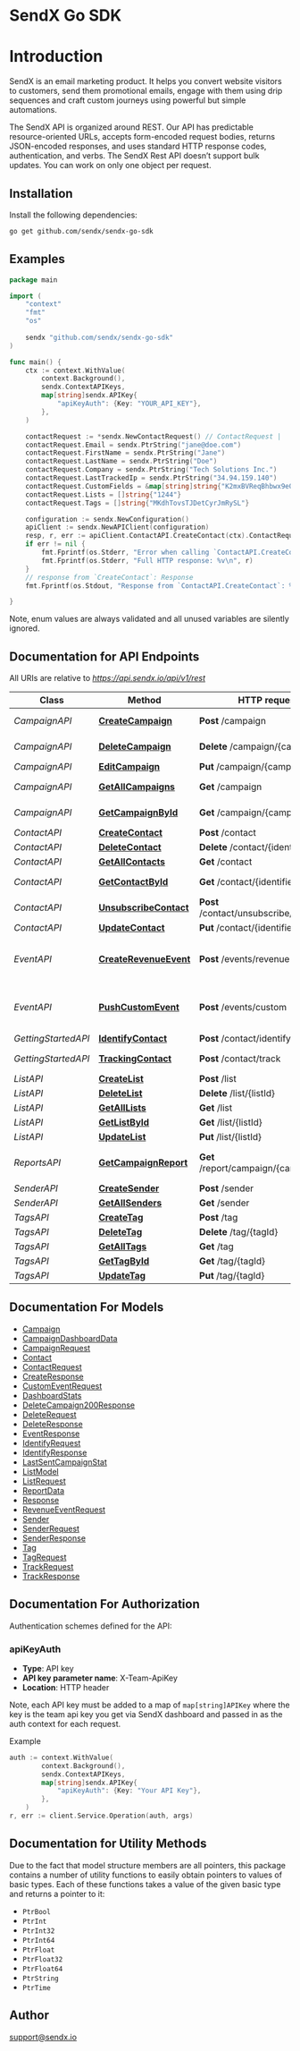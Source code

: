 # SendX Go SDK

# Introduction 

SendX is an email marketing product. It helps you convert website visitors to customers, send them promotional emails, engage with them using drip sequences and craft custom journeys using powerful but simple automations. 

The SendX API is organized around REST. Our API has predictable resource-oriented URLs, accepts form-encoded request bodies, returns JSON-encoded responses, and uses standard HTTP response codes, authentication, and verbs.
The SendX Rest API doesn’t support bulk updates. You can work on only one object per request. <br>


## Installation

Install the following dependencies:

```sh
go get github.com/sendx/sendx-go-sdk
```

## Examples

```go
package main

import (
	"context"
	"fmt"
	"os"
	
	sendx "github.com/sendx/sendx-go-sdk"
)

func main() {
	ctx := context.WithValue(
		context.Background(),
		sendx.ContextAPIKeys,
		map[string]sendx.APIKey{
			"apiKeyAuth": {Key: "YOUR_API_KEY"},
		},
	)

	contactRequest := *sendx.NewContactRequest() // ContactRequest |
	contactRequest.Email = sendx.PtrString("jane@doe.com")
	contactRequest.FirstName = sendx.PtrString("Jane")
	contactRequest.LastName = sendx.PtrString("Doe")
	contactRequest.Company = sendx.PtrString("Tech Solutions Inc.")
	contactRequest.LastTrackedIp = sendx.PtrString("34.94.159.140")
	contactRequest.CustomFields = &map[string]string{"K2mxBVReqBhbwx9e0ItSea": "VIP", "7o3Tl1aY2yKp2X1aflRjOL": "Special Offer Subscriber"}
	contactRequest.Lists = []string{"1244"}
	contactRequest.Tags = []string{"MKdhTovsTJDetCyrJmRySL"}

	configuration := sendx.NewConfiguration()
	apiClient := sendx.NewAPIClient(configuration)
	resp, r, err := apiClient.ContactAPI.CreateContact(ctx).ContactRequest(contactRequest).Execute()
	if err != nil {
		fmt.Fprintf(os.Stderr, "Error when calling `ContactAPI.CreateContact``: %v\n", err)
		fmt.Fprintf(os.Stderr, "Full HTTP response: %v\n", r)
	}
	// response from `CreateContact`: Response
	fmt.Fprintf(os.Stdout, "Response from `ContactAPI.CreateContact`: %v\n", resp)

}

```

Note, enum values are always validated and all unused variables are silently ignored.


## Documentation for API Endpoints

All URIs are relative to *https://api.sendx.io/api/v1/rest*

Class | Method | HTTP request | Description
------------ | ------------- | ------------- | -------------
*CampaignAPI* | [**CreateCampaign**](docs/CampaignAPI.md#createcampaign) | **Post** /campaign | Create Campaign
*CampaignAPI* | [**DeleteCampaign**](docs/CampaignAPI.md#deletecampaign) | **Delete** /campaign/{campaignId} | Delete Campaign
*CampaignAPI* | [**EditCampaign**](docs/CampaignAPI.md#editcampaign) | **Put** /campaign/{campaignId} | Edit Campaign
*CampaignAPI* | [**GetAllCampaigns**](docs/CampaignAPI.md#getallcampaigns) | **Get** /campaign | Get All Campaigns
*CampaignAPI* | [**GetCampaignById**](docs/CampaignAPI.md#getcampaignbyid) | **Get** /campaign/{campaignId} | Get Campaign By Id
*ContactAPI* | [**CreateContact**](docs/ContactAPI.md#createcontact) | **Post** /contact | Create a contact
*ContactAPI* | [**DeleteContact**](docs/ContactAPI.md#deletecontact) | **Delete** /contact/{identifier} | Delete Contact
*ContactAPI* | [**GetAllContacts**](docs/ContactAPI.md#getallcontacts) | **Get** /contact | Get All Contacts
*ContactAPI* | [**GetContactById**](docs/ContactAPI.md#getcontactbyid) | **Get** /contact/{identifier} | Get Contact by Identifier
*ContactAPI* | [**UnsubscribeContact**](docs/ContactAPI.md#unsubscribecontact) | **Post** /contact/unsubscribe/{identifier} | Unsubscribe Contact
*ContactAPI* | [**UpdateContact**](docs/ContactAPI.md#updatecontact) | **Put** /contact/{identifier} | Update Contact
*EventAPI* | [**CreateRevenueEvent**](docs/EventAPI.md#createrevenueevent) | **Post** /events/revenue | Record a revenue event for a specific contact
*EventAPI* | [**PushCustomEvent**](docs/EventAPI.md#pushcustomevent) | **Post** /events/custom | Push a custom event associated with a contact
*GettingStartedAPI* | [**IdentifyContact**](docs/GettingStartedAPI.md#identifycontact) | **Post** /contact/identify | Identify contact
*GettingStartedAPI* | [**TrackingContact**](docs/GettingStartedAPI.md#trackingcontact) | **Post** /contact/track | Add Tracking info
*ListAPI* | [**CreateList**](docs/ListAPI.md#createlist) | **Post** /list | Create List
*ListAPI* | [**DeleteList**](docs/ListAPI.md#deletelist) | **Delete** /list/{listId} | Delete List
*ListAPI* | [**GetAllLists**](docs/ListAPI.md#getalllists) | **Get** /list | Get All Lists
*ListAPI* | [**GetListById**](docs/ListAPI.md#getlistbyid) | **Get** /list/{listId} | Get List
*ListAPI* | [**UpdateList**](docs/ListAPI.md#updatelist) | **Put** /list/{listId} | Update List
*ReportsAPI* | [**GetCampaignReport**](docs/ReportsAPI.md#getcampaignreport) | **Get** /report/campaign/{campaignId} | Get CampaignReport Data
*SenderAPI* | [**CreateSender**](docs/SenderAPI.md#createsender) | **Post** /sender | Create Sender
*SenderAPI* | [**GetAllSenders**](docs/SenderAPI.md#getallsenders) | **Get** /sender | Get All Senders
*TagsAPI* | [**CreateTag**](docs/TagsAPI.md#createtag) | **Post** /tag | Create a Tag
*TagsAPI* | [**DeleteTag**](docs/TagsAPI.md#deletetag) | **Delete** /tag/{tagId} | Delete a Tag
*TagsAPI* | [**GetAllTags**](docs/TagsAPI.md#getalltags) | **Get** /tag | Get All Tags
*TagsAPI* | [**GetTagById**](docs/TagsAPI.md#gettagbyid) | **Get** /tag/{tagId} | Get a Tag by ID
*TagsAPI* | [**UpdateTag**](docs/TagsAPI.md#updatetag) | **Put** /tag/{tagId} | Update a Tag


## Documentation For Models

 - [Campaign](docs/Campaign.md)
 - [CampaignDashboardData](docs/CampaignDashboardData.md)
 - [CampaignRequest](docs/CampaignRequest.md)
 - [Contact](docs/Contact.md)
 - [ContactRequest](docs/ContactRequest.md)
 - [CreateResponse](docs/CreateResponse.md)
 - [CustomEventRequest](docs/CustomEventRequest.md)
 - [DashboardStats](docs/DashboardStats.md)
 - [DeleteCampaign200Response](docs/DeleteCampaign200Response.md)
 - [DeleteRequest](docs/DeleteRequest.md)
 - [DeleteResponse](docs/DeleteResponse.md)
 - [EventResponse](docs/EventResponse.md)
 - [IdentifyRequest](docs/IdentifyRequest.md)
 - [IdentifyResponse](docs/IdentifyResponse.md)
 - [LastSentCampaignStat](docs/LastSentCampaignStat.md)
 - [ListModel](docs/ListModel.md)
 - [ListRequest](docs/ListRequest.md)
 - [ReportData](docs/ReportData.md)
 - [Response](docs/Response.md)
 - [RevenueEventRequest](docs/RevenueEventRequest.md)
 - [Sender](docs/Sender.md)
 - [SenderRequest](docs/SenderRequest.md)
 - [SenderResponse](docs/SenderResponse.md)
 - [Tag](docs/Tag.md)
 - [TagRequest](docs/TagRequest.md)
 - [TrackRequest](docs/TrackRequest.md)
 - [TrackResponse](docs/TrackResponse.md)


## Documentation For Authorization


Authentication schemes defined for the API:
### apiKeyAuth

- **Type**: API key
- **API key parameter name**: X-Team-ApiKey
- **Location**: HTTP header

Note, each API key must be added to a map of `map[string]APIKey` where the key is the team api key you get via SendX dashboard and passed in as the auth context for each request.

Example

```go
auth := context.WithValue(
		context.Background(),
		sendx.ContextAPIKeys,
		map[string]sendx.APIKey{
			"apiKeyAuth": {Key: "Your API Key"},
		},
	)
r, err := client.Service.Operation(auth, args)
```


## Documentation for Utility Methods

Due to the fact that model structure members are all pointers, this package contains
a number of utility functions to easily obtain pointers to values of basic types.
Each of these functions takes a value of the given basic type and returns a pointer to it:

* `PtrBool`
* `PtrInt`
* `PtrInt32`
* `PtrInt64`
* `PtrFloat`
* `PtrFloat32`
* `PtrFloat64`
* `PtrString`
* `PtrTime`

## Author

support@sendx.io

